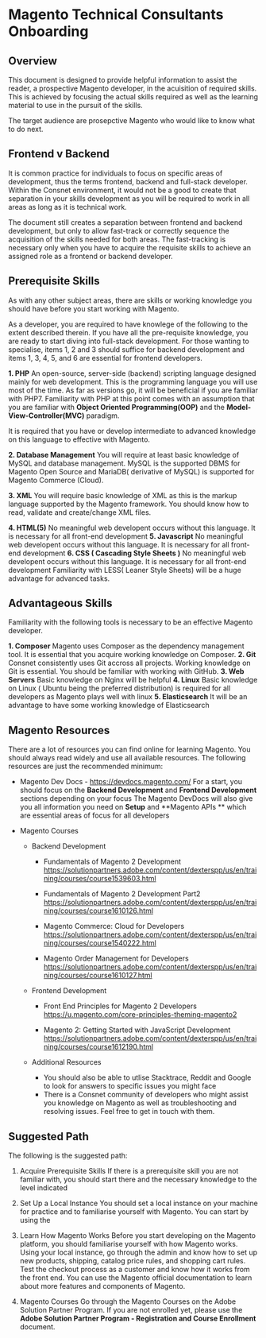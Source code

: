 
# Magento Technical Consultants Onboarding
 
## Overview
This document is designed to provide helpful information to assist the reader, a prospective Magento developer, in the acuisition of required skills. This is achieved by focusing the actual skills required as well as the learning material to use in the pursuit of the skills.

The target audience are prosepctive Magento who would like to know what to do next.

## Frontend v Backend
It is common practice for individuals to focus on specific areas of development, thus the terms frontend, backend and full-stack developer. Within the Consnet environment, it would not be a good to create that separation in your skills development as you will be required to work in all areas as long as it is technical work. 

The document still creates a separation between frontend and backend development, but only to allow fast-track or  correctly sequence the acquisition of the skills needed for both areas. The fast-tracking is necessary only when you have to acquire the requisite skills to achieve an assigned role as a frontend or backend developer.

## Prerequisite Skills
As with any other subject areas, there are skills or working knowledge you should have before you start working with Magento. 

As a developer, you are required to have knowlege of the following to the extent described therein. If you have all the pre-requisite knowledge, you are ready to start diving into full-stack development. For those wanting to specialise, items 1, 2 and 3 should suffice for backend development and items 1, 3, 4, 5, and 6 are essential for frontend developers. 

 **1. PHP**
	 An open-source, server-side (backend) scripting language designed mainly for web development. This is the programming language you will use most of the time. As far as versions go, it will be beneficial if you are familiar with PHP7. Familiarity with PHP at this point comes with an assumption that you are familiar with **Object Oriented Programming(OOP)** and the **Model-View-Controller(MVC)** paradigm. 
	 
It is required that you have or develop intermediate to advanced knowledge on this language to effective with Magento. 

**2. Database Management**
    You will require at least basic knowledge of MySQL and database management. MySQL is the supported DBMS for Magento Open Source and MariaDB( derivative of MySQL) is supported for Magento Commerce (Cloud). 
  
  **3. XML**
    You will require basic knowledge of XML as this is the markup language supported by the Magento framework. You should know how to read, validate and create/change XML files. 
  
  **4. HTML(5)**
	  No meaningful web developent occurs without this language. It is necessary for all front-end development
 **5. Javascript** 
	 No meaningful web developent occurs without this language. It is necessary for all front-end development
**6. CSS ( Cascading Style Sheets )**
	 No meaningful web developent occurs without this language. It is necessary for all front-end development
	 Familiarity with LESS( Leaner Style Sheets) will be a huge advantage for advanced tasks. 

## Advantageous Skills 
Familiarity with the following tools is necessary to be an effective Magento developer. 

 **1. Composer** 
	 Magento uses Composer as the dependency management tool. It is essential that you acquire working knowledge on Composer. 
 **2. Git**
	 Consnet consistently uses Git accross all projects. Working knowledge on Git is essential. You should be familiar with working with GitHub. 
 **3. Web Servers** 
	 Basic knowledge on Nginx will be helpful 
 **4. Linux** 
	 Basic knowledge on Linux ( Ubuntu being the preferred distribution) is required for all developers as Magento plays well with linux
  **5. Elasticsearch**
	  It will be an advantage to have some working knowledge of Elasticsearch


## Magento Resources
There are a lot of resources you can find online for learning Magento. You should always read widely and use all available resources. The following resources are just the recommended minimum:

 - Magento Dev Docs - https://devdocs.magento.com/
	For a start, you should focus on the **Backend Development** and **Frontend Development** sections depending on your focus
    The Magento DevDocs will also give you all information you need on **Setup**  and **Magento APIs ** which are essential areas of focus for all developers
  
  - Magento Courses 
	  - Backend Development
		 - Fundamentals of Magento 2 Development 
			https://solutionpartners.adobe.com/content/dexterspp/us/en/training/courses/course1539603.html

		- Fundamentals of Magento 2 Development Part2
		    https://solutionpartners.adobe.com/content/dexterspp/us/en/training/courses/course1610126.html
		
		 - Magento Commerce: Cloud for Developers
			https://solutionpartners.adobe.com/content/dexterspp/us/en/training/courses/course1540222.html

	     - Magento Order Management for Developers
		    https://solutionpartners.adobe.com/content/dexterspp/us/en/training/courses/course1610127.html

	- Frontend Development
		-  Front End Principles for Magento 2 Developers
			https://u.magento.com/core-principles-theming-magento2
		
		- Magento 2: Getting Started with JavaScript Development
			https://solutionpartners.adobe.com/content/dexterspp/us/en/training/courses/course1612190.html
	
	- Additional Resources 
		- You should also be able to utlise Stacktrace, Reddit and Google to look for answers to specific issues you might face
		- There is a Consnet community of developers who might assist you knowledge on Magento as well as troubleshooting and resolving issues. Feel free to get in touch with them.

## Suggested Path 
The following is the suggested path:

1. Acquire Prerequisite Skills
	 If there is a prerequisite skill you are not familiar with, you should start there and the necessary knowledge to the level indicated
	  
2. Set Up a Local Instance
	You should set a local instance on your machine for practice and to familiarise yourself with Magento. You can start by using the 
	
3. Learn How Magento Works
	Before you start developing on the Magento platform, you should familiarise yourself with how Magento works. Using your local instance, go through the admin and know how to set up new products, shipping, catalog price rules, and shopping cart rules. Test the checkout process as a customer and know how it works from the front end. You can use the Magento official documentation to learn about more features and components of Magento.

4. Magento Courses 
	Go through the Magento Courses on the Adobe Solution Partner Program. If you are not enrolled yet, please use the  **Adobe Solution Partner Program - Registration and Course Enrollment** document. 
<!--stackedit_data:
eyJoaXN0b3J5IjpbLTg4MzU4NDk5Myw5NTEyMjg4MDYsLTUzMj
g0MzI2MiwtMTM3NzY3MzY1NiwxODA2NzEyNzMxLC0xOTE1ODE3
NzA2LDM5NTg4MTA0LDIxMzM4OTczNTAsLTEwODc2Nzg4MjQsLT
cxMzQyMzMwOSwtMTYzNjYwOTgyNV19
-->